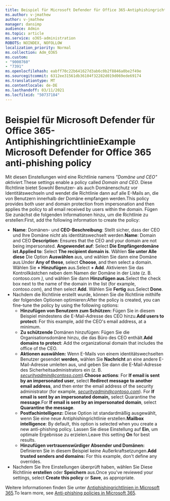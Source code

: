 ```yaml
---
title: Beispiel für Microsoft Defender für Office 365-Antiphishingrichtlinie
ms.author: v-jmathew
author: v-jmathew
manager: dansimp
audience: Admin
ms.topic: article
ms.service: o365-administration
ROBOTS: NOINDEX, NOFOLLOW
localization_priority: Normal
ms.collection: Adm_O365
ms.custom:
- "9000760"
- "7391"
ms.openlocfilehash: eabff70c22b641627d3ab6c0b2f8846a0be2f49e
ms.sourcegitcommit: 6312ee31561db36104f32282d019d069ede69174
ms.translationtype: MT
ms.contentlocale: de-DE
ms.lasthandoff: 03/11/2021
ms.locfileid: "50737184"
---
```

# <a name="example-microsoft-defender-for-office-365-anti-phishing-policy"></a><span data-ttu-id="7cc42-102">Beispiel für Microsoft Defender für Office 365-Antiphishingrichtlinie</span><span class="sxs-lookup"><span data-stu-id="7cc42-102">Example Microsoft Defender for Office 365 anti-phishing policy</span></span>

<span data-ttu-id="7cc42-103">Mit diesen Einstellungen wird eine Richtlinie namens *"Domäne und CEO" aktiviert.*</span><span class="sxs-lookup"><span data-stu-id="7cc42-103">These settings enable a policy called *Domain and CEO*.</span></span> <span data-ttu-id="7cc42-104">Diese Richtlinie bietet Sowohl Benutzer- als auch Domänenschutz vor Identitätswechseln und wendet die Richtlinie dann auf alle E-Mails an, die von Benutzern innerhalb der Domäne empfangen werden.</span><span class="sxs-lookup"><span data-stu-id="7cc42-104">This policy provides both user and domain protection from impersonation and then applies the policy to all email received by users within the domain.</span></span> <span data-ttu-id="7cc42-105">Fügen Sie zunächst die folgenden Informationen hinzu, um die Richtlinie zu erstellen:</span><span class="sxs-lookup"><span data-stu-id="7cc42-105">First, add the following information to create the policy:</span></span>

- <span data-ttu-id="7cc42-106">**Name**: Domänen- und **CEO-Beschreibung**: Stellt sicher, dass der CEO und Ihre Domäne nicht als identitätswechselt werden.</span><span class="sxs-lookup"><span data-stu-id="7cc42-106">**Name**: Domain and CEO **Description**: Ensures that the CEO and your domain are not being impersonated.</span></span>
  <span data-ttu-id="7cc42-107">**Angewendet auf**: Select **Die Empfängerdomäne ist**.</span><span class="sxs-lookup"><span data-stu-id="7cc42-107">**Applied to**: Select **The recipient domain is**.</span></span> <span data-ttu-id="7cc42-108">Wählen **Sie unter Alle diese** Die Option **Auswählen** aus, und wählen Sie dann eine Domäne aus.</span><span class="sxs-lookup"><span data-stu-id="7cc42-108">Under **Any of these**, select **Choose**, and then select a domain.</span></span> <span data-ttu-id="7cc42-109">Wählen Sie **+ Hinzufügen** aus.</span><span class="sxs-lookup"><span data-stu-id="7cc42-109">Select **+ Add**.</span></span> <span data-ttu-id="7cc42-110">Aktivieren Sie das Kontrollkästchen neben dem Namen der Domäne in der Liste (z. B. contoso.com *),* und wählen Sie dann **Hinzufügen aus.**</span><span class="sxs-lookup"><span data-stu-id="7cc42-110">Select the check box next to the name of the domain in the list (for example, *contoso.com*), and then select **Add**.</span></span> <span data-ttu-id="7cc42-111">Wählen Sie **Fertig** aus.</span><span class="sxs-lookup"><span data-stu-id="7cc42-111">Select **Done**.</span></span>
- <span data-ttu-id="7cc42-112">Nachdem die Richtlinie erstellt wurde, können Sie die Richtlinie mithilfe der folgenden Optionen optimieren:</span><span class="sxs-lookup"><span data-stu-id="7cc42-112">After the policy is created, you can fine-tune the policy by using the following options:</span></span>
  - <span data-ttu-id="7cc42-113">**Hinzufügen von Benutzern zum Schützen:** Fügen Sie in diesem Beispiel mindestens die E-Mail-Adresse des CEO hinzu.</span><span class="sxs-lookup"><span data-stu-id="7cc42-113">**Add users to protect:** For this example, add the CEO's email address, at a minimum.</span></span>
  - <span data-ttu-id="7cc42-114">**Zu schützende** Domänen hinzufügen: Fügen Sie die Organisationsdomäne hinzu, die das Büro des CEO enthält.</span><span class="sxs-lookup"><span data-stu-id="7cc42-114">**Add domains to protect**: Add the organizational domain that includes the office of the CEO.</span></span>
  - <span data-ttu-id="7cc42-115">**Aktionen auswählen:** Wenn E-Mails von einem identitätswechselten Benutzer gesendet **werden,** wählen Sie **Nachricht** an eine andere E-Mail-Adresse umleiten aus, und geben Sie dann die E-Mail-Adresse des Sicherheitsadministrators ein (z. B. *securityadmin@contoso.com*).</span><span class="sxs-lookup"><span data-stu-id="7cc42-115">**Choose actions**: For **If email is sent by an impersonated user**, select **Redirect message to another email address**, and then enter the email address of the security administrator (for example, *securityadmin@contoso.com*).</span></span> <span data-ttu-id="7cc42-116">For **If email is sent by an impersonated domain,** select Quarantine the **message**.</span><span class="sxs-lookup"><span data-stu-id="7cc42-116">For **If email is sent by an impersonated domain**, select **Quarantine the message**.</span></span>
  - <span data-ttu-id="7cc42-117">**Postfachintelligenz:** Diese Option ist standardmäßig ausgewählt, wenn Sie eine neue Antiphishingrichtlinie erstellen.</span><span class="sxs-lookup"><span data-stu-id="7cc42-117">**Mailbox intelligence**: By default, this option is selected when you create a new anti-phishing policy.</span></span> <span data-ttu-id="7cc42-118">Lassen Sie diese Einstellung auf **Ein**, um optimale Ergebnisse zu erzielen.</span><span class="sxs-lookup"><span data-stu-id="7cc42-118">Leave this setting **On** for best results.</span></span>
  - <span data-ttu-id="7cc42-119">**Hinzufügen vertrauenswürdiger Absender und Domänen:** Definieren Sie in diesem Beispiel keine Außerkraftsetzungen.</span><span class="sxs-lookup"><span data-stu-id="7cc42-119">**Add trusted senders and domains:** For this example, don't define any overrides.</span></span>
- <span data-ttu-id="7cc42-120">Nachdem Sie Ihre Einstellungen überprüft haben, wählen Sie Diese Richtlinie **erstellen** oder **Speichern** aus.</span><span class="sxs-lookup"><span data-stu-id="7cc42-120">Once you've reviewed your settings, select **Create this policy** or **Save**, as appropriate.</span></span>

<span data-ttu-id="7cc42-121">Weitere Informationen finden Sie unter [Antiphishingrichtlinien in Microsoft 365](https://go.microsoft.com/fwlink/?linkid=2092235).</span><span class="sxs-lookup"><span data-stu-id="7cc42-121">To learn more, see [Anti-phishing policies in Microsoft 365](https://go.microsoft.com/fwlink/?linkid=2092235).</span></span>
